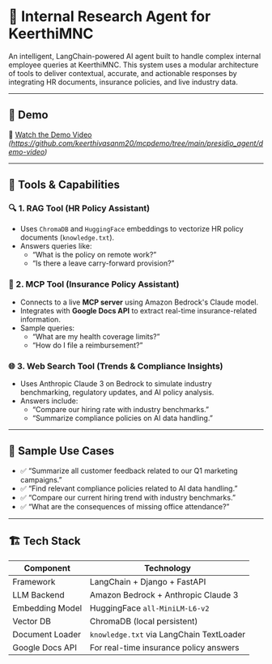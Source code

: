 # 🧠 Internal Research Agent for KeerthiMNC

An intelligent, LangChain-powered AI agent built to handle complex internal employee queries at KeerthiMNC. This system uses a modular architecture of tools to deliver contextual, accurate, and actionable responses by integrating HR documents, insurance policies, and live industry data.

---

## 🚀 Demo

🎥 [Watch the Demo Video](#) *(https://github.com/keerthivasanm20/mcpdemo/tree/main/presidio_agent/demo-video)*

---

## 🧩 Tools & Capabilities

### 🔍 1. RAG Tool (HR Policy Assistant)
- Uses `ChromaDB` and `HuggingFace` embeddings to vectorize HR policy documents (`knowledge.txt`).
- Answers queries like:
  - “What is the policy on remote work?”
  - “Is there a leave carry-forward provision?”

### 📄 2. MCP Tool (Insurance Policy Assistant)
- Connects to a live **MCP server** using Amazon Bedrock's Claude model.
- Integrates with **Google Docs API** to extract real-time insurance-related information.
- Sample queries:
  - “What are my health coverage limits?”
  - “How do I file a reimbursement?”

### 🌐 3. Web Search Tool (Trends & Compliance Insights)
- Uses Anthropic Claude 3 on Bedrock to simulate industry benchmarking, regulatory updates, and AI policy analysis.
- Answers include:
  - “Compare our hiring rate with industry benchmarks.”
  - “Summarize compliance policies on AI data handling.”

---

## 🧠 Sample Use Cases

- ✅ “Summarize all customer feedback related to our Q1 marketing campaigns.”
- ✅ “Find relevant compliance policies related to AI data handling.”
- ✅ “Compare our current hiring trend with industry benchmarks.”
- ✅ “What are the consequences of missing office attendance?”

---

## 🏗️ Tech Stack

| Component        | Technology                              |
|------------------|------------------------------------------|
| Framework        | LangChain + Django + FastAPI             |
| LLM Backend      | Amazon Bedrock + Anthropic Claude 3      |
| Embedding Model  | HuggingFace `all-MiniLM-L6-v2`           |
| Vector DB        | ChromaDB (local persistent)              |
| Document Loader  | `knowledge.txt` via LangChain TextLoader |
| Google Docs API  | For real-time insurance policy answers   |

